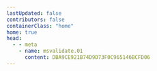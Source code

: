 ```yaml
---
lastUpdated: false
contributors: false
containerClass: "home"
home: true
head:
  - - meta
    - name: msvalidate.01
      content: DBA9CE921B74D9D73F0C965146BCFD06
---
```


<TheHomeEn />
